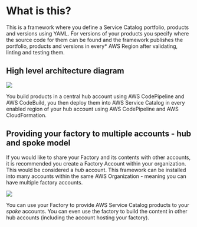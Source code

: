 What is this? 
=============

This is a framework where you define a Service Catalog portfolio, products and
versions using YAML. For versions of your products you specify where the source
code for them can be found and the framework publishes the portfolio, products
and versions in every* AWS Region after validating, linting and testing them.

## High level architecture diagram

![](./whatisthis.png)

You build products in a central hub account using AWS CodePipeline and AWS CodeBuild, you then deploy them into AWS 
Service Catalog in every enabled region of your hub account using AWS CodePipeline and AWS CloudFormation. 


## Providing your factory to multiple accounts - hub and spoke model

If you would like to share your Factory and its contents with other accounts, it is recommended you create a Factory 
Account within your organization.  This would be considered a _hub_ account.  This framework can be installed into 
many accounts within the same AWS Organization - meaning you can have multiple factory accounts.

 
![](./hub.png)

You can use your Factory to provide AWS Service Catalog products to your _spoke_ accounts.  You can even use the factory
to build the content in other hub accounts (including the account hosting your factory).